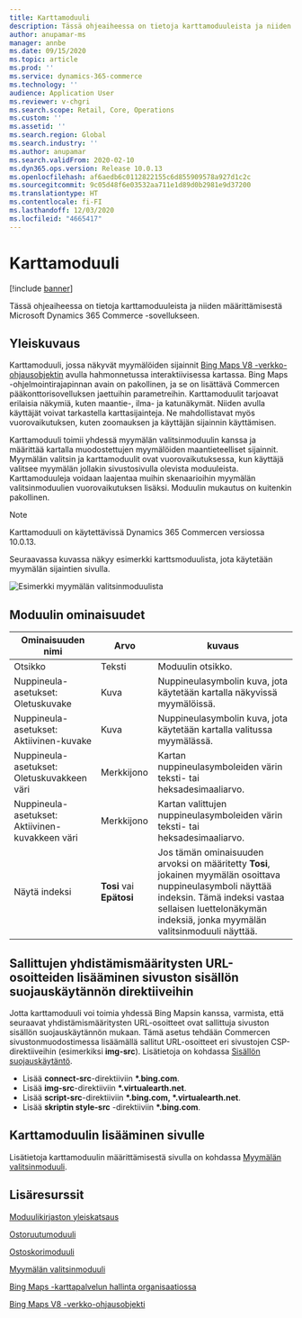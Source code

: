 ```yaml
---
title: Karttamoduuli
description: Tässä ohjeaiheessa on tietoja karttamoduuleista ja niiden määrittämisestä Microsoft Dynamics 365 Commerce -sovellukseen.
author: anupamar-ms
manager: annbe
ms.date: 09/15/2020
ms.topic: article
ms.prod: ''
ms.service: dynamics-365-commerce
ms.technology: ''
audience: Application User
ms.reviewer: v-chgri
ms.search.scope: Retail, Core, Operations
ms.custom: ''
ms.assetid: ''
ms.search.region: Global
ms.search.industry: ''
ms.author: anupamar
ms.search.validFrom: 2020-02-10
ms.dyn365.ops.version: Release 10.0.13
ms.openlocfilehash: af6aedb6c0112822155c6d855909578a927d1c2c
ms.sourcegitcommit: 9c05d48f6e03532aa711e1d89d0b2981e9d37200
ms.translationtype: HT
ms.contentlocale: fi-FI
ms.lasthandoff: 12/03/2020
ms.locfileid: "4665417"
---
```

# <a name="map-module"></a>Karttamoduuli

[!include [banner](includes/banner.md)]


Tässä ohjeaiheessa on tietoja karttamoduuleista ja niiden määrittämisestä Microsoft Dynamics 365 Commerce -sovellukseen.

## <a name="overview"></a>Yleiskuvaus

Karttamoduuli, jossa näkyvät myymälöiden sijainnit [Bing Maps V8 -verkko-ohjausobjektin](https://docs.microsoft.com/bingmaps/v8-web-control/) avulla hahmonnetussa interaktiivisessa kartassa. Bing Maps -ohjelmointirajapinnan avain on pakollinen, ja se on lisättävä Commercen pääkonttorisovelluksen jaettuihin parametreihin. Karttamoduulit tarjoavat erilaisia näkymiä, kuten maantie-, ilma- ja katunäkymät. Niiden avulla käyttäjät voivat tarkastella karttasijainteja. Ne mahdollistavat myös vuorovaikutuksen, kuten zoomauksen ja käyttäjän sijainnin käyttämisen.

Karttamoduuli toimii yhdessä myymälän valitsinmoduulin kanssa ja määrittää kartalla muodostettujen myymälöiden maantieteelliset sijainnit. Myymälän valitsin ja karttamoduulit ovat vuorovaikutuksessa, kun käyttäjä valitsee myymälän jollakin sivustosivulla olevista moduuleista. Karttamoduuleja voidaan laajentaa muihin skenaarioihin myymälän valitsinmoduulien vuorovaikutuksen lisäksi. Moduulin mukautus on kuitenkin pakollinen.

> [!NOTE]
> Karttamoduuli on käytettävissä Dynamics 365 Commercen versiossa 10.0.13.

Seuraavassa kuvassa näkyy esimerkki karttsmoduulista, jota käytetään myymälän sijaintien sivulla.

![Esimerkki myymälän valitsinmoduulista](./media/ecommerce-Storelocator.PNG)

## <a name="module-properties"></a>Moduulin ominaisuudet

| Ominaisuuden nimi             | Arvo                 | kuvaus |
|---------------------------|-----------------------|-------------|
| Otsikko | Teksti | Moduulin otsikko. |
| Nuppineula-asetukset: Oletuskuvake | Kuva | Nuppineulasymbolin kuva, jota käytetään kartalla näkyvissä myymälöissä. |
| Nuppineula-asetukset: Aktiivinen-kuvake | Kuva | Nuppineulasymbolin kuva, jota käytetään kartalla valitussa myymälässä. |
| Nuppineula-asetukset: Oletuskuvakkeen väri | Merkkijono | Kartan nuppineulasymboleiden värin teksti- tai heksadesimaaliarvo. |
| Nuppineula-asetukset: Aktiivinen-kuvakkeen väri | Merkkijono | Kartan valittujen nuppineulasymboleiden värin teksti- tai heksadesimaaliarvo. |
| Näytä indeksi | **Tosi** vai **Epätosi** | Jos tämän ominaisuuden arvoksi on määritetty **Tosi**, jokainen myymälän osoittava nuppineulasymboli näyttää indeksin. Tämä indeksi vastaa sellaisen luettelonäkymän indeksiä, jonka myymälän valitsinmoduuli näyttää. |

## <a name="add-allowed-mapping-urls-to-a-sites-content-security-policy-directives"></a>Sallittujen yhdistämismääritysten URL-osoitteiden lisääminen sivuston sisällön suojauskäytännön direktiiveihin

Jotta karttamoduuli voi toimia yhdessä Bing Mapsin kanssa, varmista, että seuraavat yhdistämismääritysten URL-osoitteet ovat sallittuja sivuston sisällön suojauskäytännön mukaan. Tämä asetus tehdään Commercen sivustonmuodostimessa lisäämällä sallitut URL-osoitteet eri sivustojen CSP-direktiiveihin (esimerkiksi **img-src**). Lisätietoja on kohdassa [Sisällön suojauskäytäntö](manage-csp.md). 

- Lisää **connect-src**-direktiiviin **&#42;.bing.com**.
- Lisää **img-src**-direktiiviin **&#42;.virtualearth.net**.
- Lisää **script-src**-direktiiviin **&#42;.bing.com, &#42;.virtualearth.net**.
- Lisää **skriptin style-src** -direktiiviin **&#42;.bing.com**.

## <a name="add-a-map-module-to-a-page"></a>Karttamoduulin lisääminen sivulle

Lisätietoja karttamoduulin määrittämisestä sivulla on kohdassa [Myymälän valitsinmoduuli](store-selector.md). 
 
## <a name="additional-resources"></a>Lisäresurssit

[Moduulikirjaston yleiskatsaus](starter-kit-overview.md)

[Ostoruutumoduuli](add-buy-box.md)

[Ostoskorimoduuli](add-cart-module.md)

[Myymälän valitsinmoduuli](store-selector.md)

[Bing Maps -karttapalvelun hallinta organisaatiossa](./dev-itpro/manage-bing-maps.md)

[Bing Maps V8 -verkko-ohjausobjekti](https://docs.microsoft.com/bingmaps/v8-web-control/)
